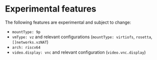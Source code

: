 # Experimental features

The following features are experimental and subject to change:

- `mountType: 9p`
- `vmType: vz` and relevant configurations (`mountType: virtiofs`, `rosetta`, `[]networks.vzNAT`)
- `arch: riscv64`
- `video.display: vnc` and relevant configuration (`video.vnc.display`)
